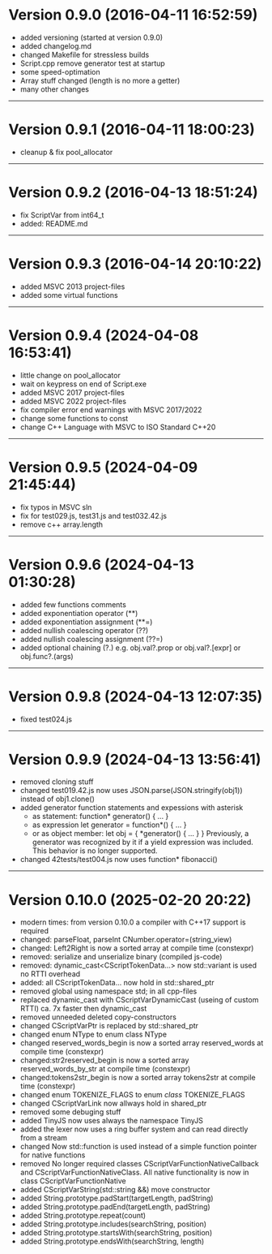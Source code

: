 Version 0.9.0 (2016-04-11 16:52:59)
===================================

* added versioning (started at version 0.9.0)
* added changelog.md
* changed Makefile for stressless builds
* Script.cpp remove generator test at startup
* some speed-optimation
* Array stuff changed (length is no more a getter)
* many other changes

-------------------------------------------------------------------------------


Version 0.9.1 (2016-04-11 18:00:23)
===================================

* cleanup & fix pool_allocator

-------------------------------------------------------------------------------


Version 0.9.2 (2016-04-13 18:51:24)
===================================

* fix ScriptVar from int64_t
* added: README.md

-------------------------------------------------------------------------------


Version 0.9.3 (2016-04-14 20:10:22)
===================================

* added MSVC 2013 project-files
* added some virtual functions

-------------------------------------------------------------------------------


Version 0.9.4 (2024-04-08 16:53:41)
===================================

* little change on pool_allocator
* wait on keypress on end of Script.exe
* added MSVC 2017 project-files
* added MSVC 2022 project-files
* fix compiler error end warnings with MSVC 2017/2022
* change some functions to const
* change C++ Language with MSVC to ISO Standard C++20

-------------------------------------------------------------------------------


Version 0.9.5 (2024-04-09 21:45:44)
===================================

* fix typos in MSVC sln
* fix for test029.js, test31.js and test032.42.js
* remove c++ array.length

-------------------------------------------------------------------------------


Version 0.9.6 (2024-04-13 01:30:28)
===================================

* added few functions comments
* added exponentiation operator (**)
* added exponentiation assignment (**=)
* added nullish coalescing operator (??)
* added nullish coalescing assignment (??=)
* added optional chaining (?.) e.g. obj.val?.prop or obj.val?.[expr] or obj.func?.(args)

-------------------------------------------------------------------------------


Version 0.9.8 (2024-04-13 12:07:35)
===================================

* fixed test024.js

-------------------------------------------------------------------------------


Version 0.9.9 (2024-04-13 13:56:41)
===================================

* removed cloning stuff
* changed test019.42.js now uses JSON.parse(JSON.stringify(obj1)) instead of obj1.clone()
* added generator function statements and expessions with asterisk
  - as statement: function* generator() { ... }
  - as expression let generator = function*() { ... }
  - or as object member: let obj = { *generator() { ... } }
  Previously, a generator was recognized by it if a yield expression was included. This behavior is no longer supported.
* changed 42tests/test004.js now uses function* fibonacci()

-------------------------------------------------------------------------------


Version 0.10.0 (2025-02-20 20:22)
=================================

* modern times: from version 0.10.0 a compiler with C++17 support is required
* changed: parseFloat, parseInt CNumber.operator=(string_view)
* changed: Left2Right is now a sorted array at compile time (constexpr)
* removed: serialize and unserialize binary (compiled js-code)
* removed: dynamic_cast<CScriptTokenData...> now std::variant is used no RTTI overhead
* added: all CScriptTokenData... now hold in std::shared_ptr
* removed global using namespace std; in all cpp-files
* replaced dynamic_cast with CScriptVarDynamicCast (useing of custom RTTI) ca. 7x faster then dynamic_cast
* removed unneeded deleted copy-constructors
* changed CScriptVarPtr is replaced by std::shared_ptr<CScriptVar>
* changed enum NType to enum class NType
* changed reserved_words_begin is now a sorted array reserved_words at compile time (constexpr)
* changed:str2reserved_begin is now a sorted array reserved_words_by_str at compile time (constexpr)
* changed:tokens2str_begin is now a sorted array tokens2str at compile time (constexpr)
* changed enum TOKENIZE_FLAGS to enum _class_ TOKENIZE_FLAGS
* changed CScriptVarLink now allways hold in shared_ptr
* removed some debuging stuff
* added TinyJS now uses always the namespace TinyJS
* added the lexer now uses a ring buffer system and can read directly from a stream
* changed Now std::function is used instead of a simple function pointer for native functions
* removed No longer required classes CScriptVarFunctionNativeCallback and CScriptVarFunctionNativeClass. All native functionality is now in class CScriptVarFunctionNative
* added CScriptVarString(std::string &&) move constructor
* added String.prototype.padStart(targetLength, padString)
* added String.prototype.padEnd(targetLength, padString)
* added String.prototype.repeat(count)
* added String.prototype.includes(searchString, position)
* added String.prototype.startsWith(searchString, position)
* added String.prototype.endsWith(searchString, length)
